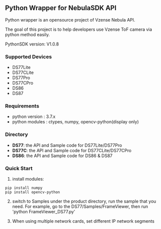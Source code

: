 ## Python Wrapper for NebulaSDK API

Python wrapper is an opensource project of Vzense Nebula API.

The goal of this project is to help developers use Vzense ToF camera via python method easily.

PythonSDK version: V1.0.8

### Supported Devices

- DS77Lite 
- DS77CLite
- DS77Pro  
- DS77CPro
- DS86
- DS87  

### Requirements

- python version : 3.7.x
- python modules : ctypes, numpy, opencv-python(display only)

### Directory

- **DS77**: the API and Sample code for DS77Lite/DS77Pro
- **DS77C**: the API and Sample code for DS77CLite/DS77CPro
- **DS86**: the API and Sample code for DS86 & DS87

### Quick Start

1. install modules:
```	 
pip install numpy
pip install opencv-python 
```
2. switch to Samples under the product directory, run the sample that you need. 
For example, go to the DS77/Samples/FrameViewer, then run 'python FrameViewer_DS77.py'

3. When using multiple network cards, set different IP network segments